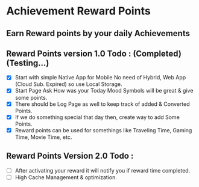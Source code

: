 # Achievement Reward Points

## Earn Reward points by your daily Achievements

## Reward Points version 1.0 Todo : (Completed) (Testing...)

- [X] Start with simple Native App for Mobile No need of Hybrid, Web App (Cloud Sub. Expired) so use Local Storage.  
- [X] Start Page Ask How was your Today Mood Symbols will be great & give some points.  
- [X] There should be Log Page as well to keep track of added & Converted Points.  
- [X] If we do something special that day then, create way to add Some Points.  
- [X] Reward points can be used for somethings like Traveling Time, Gaming Time, Movie Time, etc.

## Reward Points Version 2.0 Todo :

- [ ] After activating your reward it will notify you if reward time completed.
- [ ] High Cache Management & optimization.
